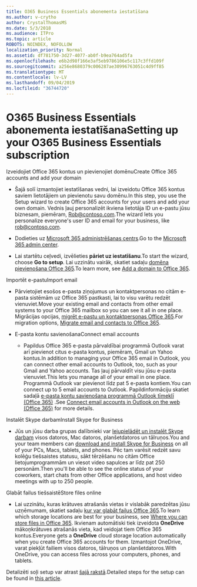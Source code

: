 ```yaml
---
title: O365 Business Essentials abonementa iestatīšana
ms.author: v-crytho
author: CrystalThomasMS
ms.date: 5/3/2018
ms.audience: ITPro
ms.topic: article
ROBOTS: NOINDEX, NOFOLLOW
localization_priority: Normal
ms.assetid: df781750-3d27-4077-ab0f-b9ea764ad5fa
ms.openlocfilehash: e6b2d98f166e3af5eb9786106e5c117c3ffd109f
ms.sourcegitcommit: a256e8680379c006287ae30996763051c4d9ff85
ms.translationtype: MT
ms.contentlocale: lv-LV
ms.lasthandoff: 09/04/2019
ms.locfileid: "36744720"
---
```

# <a name="setting-up-your-o365-business-essentials-subscription"></a><span data-ttu-id="fa14d-102">O365 Business Essentials abonementa iestatīšana</span><span class="sxs-lookup"><span data-stu-id="fa14d-102">Setting up your O365 Business Essentials subscription</span></span>

<span data-ttu-id="fa14d-103">Izveidojiet Office 365 kontus un pievienojiet domēnu</span><span class="sxs-lookup"><span data-stu-id="fa14d-103">Create Office 365 accounts and add your domain</span></span>
  
- <span data-ttu-id="fa14d-104">Šajā solī izmantojiet iestatīšanas vedni, lai izveidotu Office 365 kontus saviem lietotājiem un pievienotu savu domēnu.</span><span class="sxs-lookup"><span data-stu-id="fa14d-104">In this step, you use the Setup wizard to create Office 365 accounts for your users and add your own domain.</span></span> <span data-ttu-id="fa14d-105">Vednis ļauj personalizēt ikviena lietotāja ID un e-pastu jūsu biznesam, piemēram, [Rob@contoso.com](mailto:rob@contoso.com).</span><span class="sxs-lookup"><span data-stu-id="fa14d-105">The wizard lets you personalize everyone's user ID and email for your business, like [rob@contoso.com](mailto:rob@contoso.com).</span></span>
    
- <span data-ttu-id="fa14d-106">Dodieties uz [Microsoft 365 administrēšanas centrs](https://login.partner.microsoftonline.cn/).</span><span class="sxs-lookup"><span data-stu-id="fa14d-106">Go to the [Microsoft 365 admin center](https://login.partner.microsoftonline.cn/).</span></span>
    
- <span data-ttu-id="fa14d-107">Lai startētu ceļvedi, izvēlieties **pāriet uz iestatīšanu**.</span><span class="sxs-lookup"><span data-stu-id="fa14d-107">To start the wizard, choose **Go to setup**.</span></span> <span data-ttu-id="fa14d-108">Lai uzzinātu vairāk, skatiet sadaļu [domēna pievienošana Office 365](https://docs.microsoft.com/office365/admin/setup/add-domain).</span><span class="sxs-lookup"><span data-stu-id="fa14d-108">To learn more, see [Add a domain to Office 365](https://docs.microsoft.com/office365/admin/setup/add-domain).</span></span>
    
<span data-ttu-id="fa14d-109">Importēt e-pastu</span><span class="sxs-lookup"><span data-stu-id="fa14d-109">Import email</span></span>
  
- <span data-ttu-id="fa14d-110">Pārvietojiet esošos e-pasta ziņojumus un kontaktpersonas no citām e-pasta sistēmām uz Office 365 pastkasti, lai to visu varētu redzēt vienuviet.</span><span class="sxs-lookup"><span data-stu-id="fa14d-110">Move your existing email and contacts from other email systems to your Office 365 mailbox so you can see it all in one place.</span></span> <span data-ttu-id="fa14d-111">Migrācijas opcijas, [migrēt e-pastu un kontaktpersonas Office 365](https://docs.microsoft.com/office365/admin/setup/migrate-email-and-contacts-admin).</span><span class="sxs-lookup"><span data-stu-id="fa14d-111">For migration options, [Migrate email and contacts to Office 365](https://docs.microsoft.com/office365/admin/setup/migrate-email-and-contacts-admin).</span></span>
    
- <span data-ttu-id="fa14d-112">E-pasta kontu savienošana</span><span class="sxs-lookup"><span data-stu-id="fa14d-112">Connect email accounts</span></span>
    
  - <span data-ttu-id="fa14d-113">Papildus Office 365 e-pasta pārvaldībai programmā Outlook varat arī pievienot citus e-pasta kontus, piemēram, Gmail un Yahoo kontus.</span><span class="sxs-lookup"><span data-stu-id="fa14d-113">In addition to managing your Office 365 email in Outlook, you can connect other email accounts to Outlook, too, such as your Gmail and Yahoo accounts.</span></span> <span data-ttu-id="fa14d-114">Tas ļauj pārvaldīt visu jūsu e-pasta vienuviet.</span><span class="sxs-lookup"><span data-stu-id="fa14d-114">This lets you manage all of your email in one place.</span></span> <span data-ttu-id="fa14d-115">Programmā Outlook var pievienot līdz pat 5 e-pasta kontiem.</span><span class="sxs-lookup"><span data-stu-id="fa14d-115">You can connect up to 5 email accounts to Outlook.</span></span> <span data-ttu-id="fa14d-116">Papildinformāciju skatiet sadaļā [e-pasta kontu savienošana programmā Outlook tīmeklī (Office 365)](https://support.office.com/Article/Connect-email-accounts-in-Outlook-on-the-web-Office-365-d7012ff0-924f-4f78-8aca-c3912d886c4d) .</span><span class="sxs-lookup"><span data-stu-id="fa14d-116">See [Connect email accounts in Outlook on the web (Office 365)](https://support.office.com/Article/Connect-email-accounts-in-Outlook-on-the-web-Office-365-d7012ff0-924f-4f78-8aca-c3912d886c4d) for more details.</span></span> 
    
<span data-ttu-id="fa14d-117">Instalēt Skype darbam</span><span class="sxs-lookup"><span data-stu-id="fa14d-117">Install Skype for Business</span></span>
  
- <span data-ttu-id="fa14d-118">Jūs un jūsu darba grupas dalībnieki var [lejupielādēt un instalēt Skype darbam](https://support.office.com/Article/download-and-install-Skype-for-Business-8a0d4da8-9d58-44f9-9759-5c8f340cb3fb) visos datoros, Mac datoros, planšetdatoros un tālruņos.</span><span class="sxs-lookup"><span data-stu-id="fa14d-118">You and your team members can [download and install Skype for Business](https://support.office.com/Article/download-and-install-Skype-for-Business-8a0d4da8-9d58-44f9-9759-5c8f340cb3fb) on all of your PCs, Macs, tablets, and phones.</span></span> <span data-ttu-id="fa14d-119">Pēc tam varēsit redzēt savu kolēģu tiešsaistes statusu, sākt tērzēšanu no citām Office lietojumprogrammām un viesot video sapulces ar līdz pat 250 personām.</span><span class="sxs-lookup"><span data-stu-id="fa14d-119">Then you'll be able to see the online status of your coworkers, start chats from other Office applications, and host video meetings with up to 250 people.</span></span> 
    
<span data-ttu-id="fa14d-120">Glabāt failus tiešsaistē</span><span class="sxs-lookup"><span data-stu-id="fa14d-120">Store files online</span></span>
  
- <span data-ttu-id="fa14d-121">Lai uzzinātu, kuras krātuves atrašanās vietas ir vislabāk paredzētas jūsu uzņēmumam, skatiet sadaļu [kur var glabāt failus Office 365](https://support.office.com/article/c7c20284-bc94-47f4-9728-d28e9daf0790.aspx).</span><span class="sxs-lookup"><span data-stu-id="fa14d-121">To learn which storage locations are best for your business, see [Where you can store files in Office 365](https://support.office.com/article/c7c20284-bc94-47f4-9728-d28e9daf0790.aspx).</span></span> <span data-ttu-id="fa14d-122">Ikvienam automātiski tiek izveidota **OneDrive** mākoņkrātuves atrašanās vieta, kad veidojat tiem Office 365 kontus.</span><span class="sxs-lookup"><span data-stu-id="fa14d-122">Everyone gets a **OneDrive** cloud storage location automatically when you create Office 365 accounts for them.</span></span> <span data-ttu-id="fa14d-123">Izmantojot OneDrive, varat piekļūt failiem visos datoros, tālruņos un planšetdatoros.</span><span class="sxs-lookup"><span data-stu-id="fa14d-123">With OneDrive, you can access files across your computers, phones, and tablets.</span></span> 
    
<span data-ttu-id="fa14d-124">Detalizēti soļi setup var atrast [šajā rakstā](https://docs.microsoft.com/office365/admin/setup/setup).</span><span class="sxs-lookup"><span data-stu-id="fa14d-124">Detailed steps for the setup can be found in [this article](https://docs.microsoft.com/office365/admin/setup/setup).</span></span>
  


